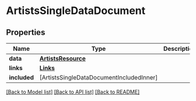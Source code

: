 # ArtistsSingleDataDocument

## Properties
Name | Type | Description | Notes
------------ | ------------- | ------------- | -------------
**data** | [**ArtistsResource**](ArtistsResource.md) |  | [optional] 
**links** | [**Links**](Links.md) |  | [optional] 
**included** | [ArtistsSingleDataDocumentIncludedInner] |  | [optional] 

[[Back to Model list]](../README.md#documentation-for-models) [[Back to API list]](../README.md#documentation-for-api-endpoints) [[Back to README]](../README.md)


